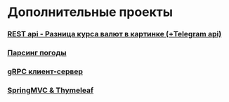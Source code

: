 # Дополнительные проекты


### [REST api - Разница курса валют в картинке (+Telegram api)](https://github.com/rusandal/currency-exchange-rate-to-gif)
### [Парсинг погоды](https://github.com/rusandal/weatherParsing)
### [gRPC клиент-сервер](https://github.com/rusandal/gRPC_client_server)
### [SpringMVC & Thymeleaf](https://github.com/rusandal/hellow-world-springMVC-thymeleaf--for)
